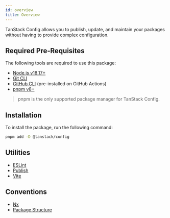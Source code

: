 ```yaml
---
id: overview
title: Overview
---
```


TanStack Config allows you to publish, update, and maintain your packages without having to provide complex configuration.

## Required Pre-Requisites

The following tools are required to use this package:

- [Node.js v18.17+](https://nodejs.org/en/download/current/)
- [Git CLI](https://git-scm.com/downloads)
- [GitHub CLI](https://cli.github.com/) (pre-installed on GitHub Actions)
- [pnpm v8+](https://pnpm.io/)

> pnpm is the only supported package manager for TanStack Config.

## Installation

To install the package, run the following command:

```bash
pnpm add -D @tanstack/config
```

## Utilities

- [ESLint](../eslint)
- [Publish](../publish)
- [Vite](../vite)

## Conventions

- [Nx](../nx)
- [Package Structure](../package-structure)
